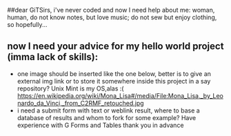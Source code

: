 ##dear GiTSirs, i've never coded and now I need help
about me: woman, human, do not know notes, but love music; do not sew but enjoy clothing, so hopefully...
## now I need your advice for my hello world project (imma lack of skills):
- one image should be inserted like the one below, better is to give an external img link or to store it somewhere inside this project in a say repository? Unix Mint is my OS,alas :(
https://en.wikipedia.org/wiki/Mona_Lisa#/media/File:Mona_Lisa,_by_Leonardo_da_Vinci,_from_C2RMF_retouched.jpg
- i need a submit form with text or weblink result, where to base a database of results and whom to fork for some example? Have experience with G Forms and Tables 
thank you in advance
